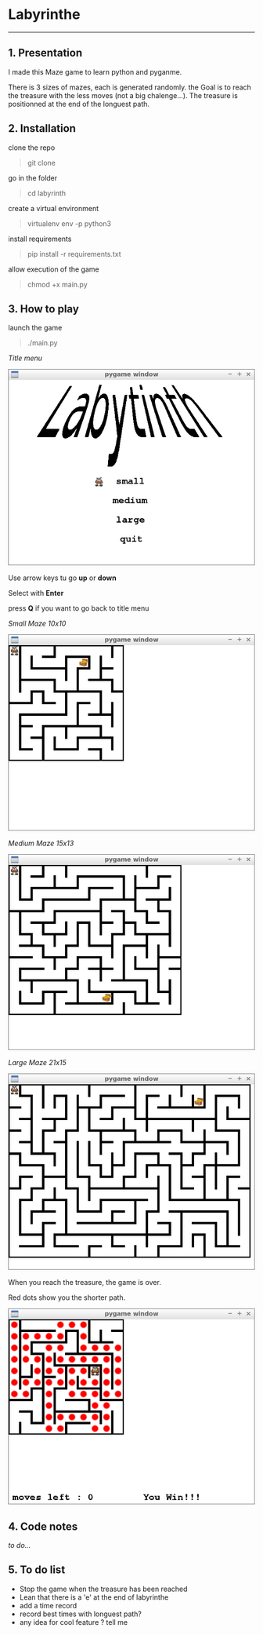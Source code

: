 # Labyrinthe

---

## 1. Presentation

I made this Maze game to learn python and pyganme.

There is 3 sizes of mazes, each is generated randomly. the Goal is to reach the treasure with the less moves (not a big chalenge...). The treasure is positionned at the end of the longuest path.

## 2. Installation
clone the repo
> git clone 

go in the folder
> cd labyrinth

create a virtual environment
> virtualenv env -p python3

install requirements
> pip install -r requirements.txt

allow execution of the game
> chmod +x main.py

## 3. How to play
launch the game
> ./main.py

_Title menu_

![Main title](doc/title.png)

Use arrow keys tu go **up** or **down**

Select with ̀**Enter**

press **Q** if you want to go back to title menu

_Small Maze 10x10_

![Small Maze](doc/small.png)

_Medium Maze 15x13_

![Medium Maze](doc/medium.png)

_Large Maze 21x15_

![Large Maze](doc/large.png)

When you reach the treasure, the game is over.

Red dots show you the shorter path.

![You Win](doc/win.png)

## 4. Code notes

_to do..._

## 5. To do list

* Stop the game when the treasure has been reached
* Lean that there is a 'e' at the end of labyrinthe
* add a time record
* record best times with longuest path?
* any idea for cool feature ? tell me